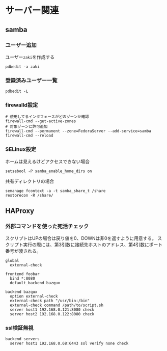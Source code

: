 # サーバー関連

## samba

### ユーザー追加

ユーザー`zaki`を作成する

```console
pdbedit -a zaki
```

### 登録済みユーザー一覧

```console
pdbedit -L
```

### firewalld設定

```console
# 使用してるインタフェースがどのゾーンか確認
firewall-cmd --get-active-zones
# 対象ゾーンに許可追加
firewall-cmd --permanent --zone=FedoraServer --add-service=samba
firewall-cmd --reload
```

### SELinux設定

ホームは見えるけどアクセスできない場合

```console
setsebool -P samba_enable_home_dirs on
```

共有ディレクトリの場合

```console
semanage fcontext -a -t samba_share_t /share
restorecon -R /share/
```

## HAProxy

### 外部コマンドを使った死活チェック

スクリプトはUPの場合は戻り値を0、DOWNは非0を返すように用意する。
スクリプト実行の際には、第3引数に接続先ホストのアドレス、第4引数にポート番号が渡される。

```
global
  external-check

frontend foobar
  bind *:8080
  default_backend bazqux

backend bazqux
  option external-check
  external-check path "/usr/bin:/bin"
  external-check command /path/to/script.sh
  server host1 192.168.0.121:8080 check
  server host2 192.168.0.122:8080 check
```

### ssl検証無視

```
backend servers
  server host1 192.168.0.68:6443 ssl verify none check
```
